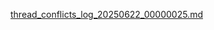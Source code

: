 [thread_conflicts_log_20250622_00000025.md](https://github.com/user-attachments/files/21049492/thread_conflicts_log_20250622_00000025.md)

